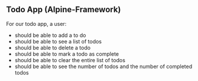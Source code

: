 ## Todo App (Alpine-Framework)

For our todo app, a user:
* should be able to add a to do
* should be able to see a list of todos
* should be able to delete a todo
* should be able to mark a todo as complete
* should be able to clear the entire list of todos
* should be able to see the number of todos and the number of completed todos